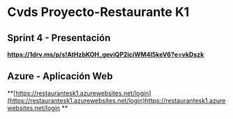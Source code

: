 # Cvds Proyecto-Restaurante K1

## Sprint 4 - Presentación

**https://1drv.ms/p/s!AtHzbKOH_geviQP2iciWM4l5keV6?e=vkDszk**

## Azure - Aplicación Web

**[https://restaurantesk1.azurewebsites.net/login​](https://restaurantesk1.azurewebsites.net/login)https://restaurantesk1.azurewebsites.net/login
**
